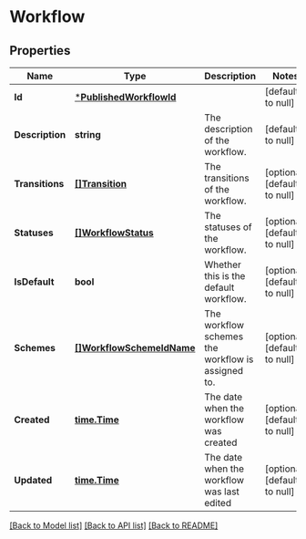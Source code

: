 # Workflow

## Properties
Name | Type | Description | Notes
------------ | ------------- | ------------- | -------------
**Id** | [***PublishedWorkflowId**](PublishedWorkflowId.md) |  | [default to null]
**Description** | **string** | The description of the workflow. | [default to null]
**Transitions** | [**[]Transition**](Transition.md) | The transitions of the workflow. | [optional] [default to null]
**Statuses** | [**[]WorkflowStatus**](WorkflowStatus.md) | The statuses of the workflow. | [optional] [default to null]
**IsDefault** | **bool** | Whether this is the default workflow. | [optional] [default to null]
**Schemes** | [**[]WorkflowSchemeIdName**](WorkflowSchemeIdName.md) | The workflow schemes the workflow is assigned to. | [optional] [default to null]
**Created** | [**time.Time**](time.Time.md) | The date when the workflow was created | [optional] [default to null]
**Updated** | [**time.Time**](time.Time.md) | The date when the workflow was last edited | [optional] [default to null]

[[Back to Model list]](../README.md#documentation-for-models) [[Back to API list]](../README.md#documentation-for-api-endpoints) [[Back to README]](../README.md)

